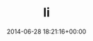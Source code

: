 ---
title:		"li"
type:		"photos"
mediatype:		"upload"
description:		"TBC"
date:		"2014-06-28 18:21:16+00:00"
album:		"people"
filename:		"li.md"
series:		""
cl_public_id:		"people/li"
cl_version:		1497005501
format:		"tiff"
bytes:		5056044
width:		2560
height:		1440
colours:
- "#273C25"
- "#516C45"
- "#7D5748"
- "#E2D6CE"
- "#647A68"
- "#1B2D26"
- "#677A4A"
- "#815351"
- "#333F1E"
- "#647679"
- "#462D24"
- "#384640"
- "#B7C8BB"
- "#6D697C"
- "#C4C6B2"
- "#DBE3E5"
- "#C0947E"
- "#D1CDDD"
- "#8A7A77"
- "#754D68"
- "#7A6576"
- "#3B3640"
- "#8F9779"
- "#4F5475"
- "#302F43"
exposure_mode:		"Auto"
program:		"Aperture-priority AE"
aperture:		"1.4"
focal_length:		"50.0 mm"
iso:		"100"
shutter_speed:		"1/1000"
metering:		"Multi-segment"
flash:		"Off, Did not fire"
white_balance:		"Custom"
colour_temp:		"5200"
has_crop:		"false"
orientation:		"Horizontal (normal)"
camera_model:		"NIKON D800"
lens_info:		"0mm f/0"
artist:		"No artist info"
x_resolution:		"300"
y_resolution:		"300"
---